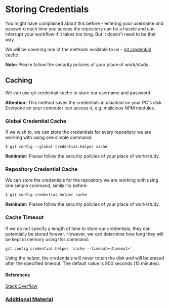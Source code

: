 # Storing Credentials

You might have complained about this before - entering your username and password each time you access the repository can be a hassle and can interrupt your workflow if it takes too long. But it doesn't need to be that way.

We will be covering one of the methods available to us - [git credential cache](https://git-scm.com/docs/git-credential-cache).

**Note:** Please follow the security policies of your place of work/study.

## Caching

We can use git credential cache to store our username and password.

**Attention:** This method saves the credentials in *plaintext* on your PC's disk. Everyone on your computer can access it, e.g. malicious NPM modules.

### Global Credential Cache

If we wish to, we can store the credentials for every repository we are working with using one simple command:

```
$ git config --global credential.helper cache
```

**Reminder:** Please follow the security policies of your place of work/study.

### Repository Credential Cache

We can store the credentials for the repository we are working with using one simple command, similar to before:

```
$ git config credential.helper cache
```

**Reminder:** Please follow the security policies of your place of work/study.

### Cache Timeout

If we do not specify a length of time to store our credentials, they can potentially be stored forever. However, we can determine how long they will be kept in memory using this command:

```
git config credential.helper 'cache --timeout=<timeout>'
```

Using the helper, the credentials will never touch the disk and will be erased after the specified timeout. The default value is 900 seconds (15 minutes).

#### References
[Stack Overflow](https://stackoverflow.com/questions/35942754/how-can-i-save-username-and-password-in-git)

### [Additional Material](additional-material.md)
